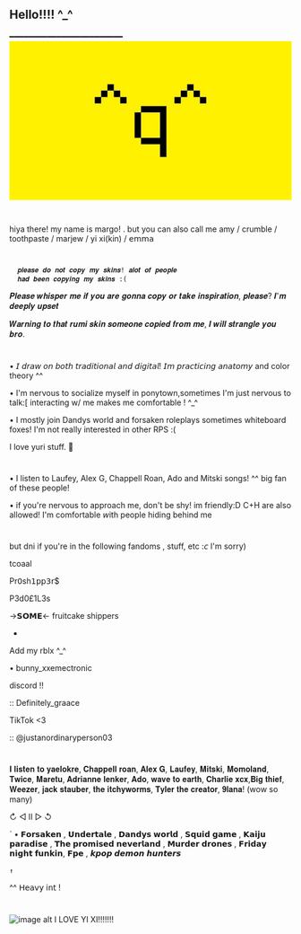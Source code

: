 ## Hello!!!! ^_^
━━━━━━━━━━━━━━━━━━━━━━━━
![image alt](https://github.com/LocalScientist/LocalScientist/blob/21eea479a2cf1248adb2101fd39739dac048fe68/7e574bf9d1d7f24c9930eec28da08c34.jpg)

#

   hiya there! my name is margo! . but you can also call me amy / crumble / toothpaste / marjew / yi xi(kin) / 𝖾𝗆𝗆𝖺

#

      𝒑𝒍𝒆𝒂𝒔𝒆 𝒅𝒐 𝒏𝒐𝒕 𝒄𝒐𝒑𝒚 𝒎𝒚 𝒔𝒌𝒊𝒏𝒔! 𝒂𝒍𝒐𝒕 𝒐𝒇 𝒑𝒆𝒐𝒑𝒍𝒆 
      𝒉𝒂𝒅 𝒃𝒆𝒆𝒏 𝒄𝒐𝒑𝒚𝒊𝒏𝒈 𝒎𝒚 𝒔𝒌𝒊𝒏𝒔 :(

   𝑷𝒍𝒆𝒂𝒔𝒆 𝒘𝒉𝒊𝒔𝒑𝒆𝒓 𝒎𝒆 𝒊𝒇 𝒚𝒐𝒖 𝒂𝒓𝒆 𝒈𝒐𝒏𝒏𝒂 𝒄𝒐𝒑𝒚 𝒐𝒓 𝒕𝒂𝒌𝒆         𝒊𝒏𝒔𝒑𝒊𝒓𝒂𝒕𝒊𝒐𝒏, 𝒑𝒍𝒆𝒂𝒔𝒆? 𝑰'𝒎 𝒅𝒆𝒆𝒑𝒍𝒚 𝒖𝒑𝒔𝒆𝒕
   
 𝑾𝒂𝒓𝒏𝒊𝒏𝒈 𝒕𝒐 𝒕𝒉𝒂𝒕 𝒓𝒖𝒎𝒊 𝒔𝒌𝒊𝒏 𝒔𝒐𝒎𝒆𝒐𝒏𝒆 𝒄𝒐𝒑𝒊𝒆𝒅 𝒇𝒓𝒐𝒎 𝒎𝒆, 𝑰 𝒘𝒊𝒍𝒍 𝒔𝒕𝒓𝒂𝒏𝒈𝒍𝒆 𝒚𝒐𝒖 𝒃𝒓𝒐. 

#

   • 𝘐 𝘥𝘳𝘢𝘸 𝘰𝘯 𝘣𝘰𝘵𝘩 𝘵𝘳𝘢𝘥𝘪𝘵𝘪𝘰𝘯𝘢𝘭 𝘢𝘯𝘥 𝘥𝘪𝘨𝘪𝘵𝘢𝘭! 𝘐𝘮 𝘱𝘳𝘢𝘤𝘵𝘪𝘤𝘪𝘯𝘨 𝘢𝘯𝘢𝘵𝘰𝘮𝘺 and color theory ^^

   • I'm nervous to socialize myself in ponytown,sometimes I'm just nervous to talk:[ interacting w/ me makes me     comfortable ! ^_^

   • I mostly join Dandys world and forsaken roleplays sometimes whiteboard foxes! I'm not really interested in other RPS :(

   I love yuri stuff. 👭
#

   • I listen to Laufey, Alex G, Chappell Roan, Ado and Mitski songs! ^^ big fan of these people!

   • if you're nervous to approach me, don't be shy! im friendly:D C+H are also allowed! I'm comfortable 𝘸ith people     hiding behind me

 #

   but dni if you're in the following fandoms , stuff, etc :𝘤 I'm sorry)

   tcoaal

   Pr𝟢sh𝟣𝗉𝗉𝟥𝗋$

   P3d0£1L3s

   →𝗦𝗢𝗠𝗘← fruitcake shippers

*                              

   Add my rblx ^_^

   • bunny_xxemectronic

   discord !!

   :: Definitely_graace

   TikTok <3

   :: @justanordinaryperson03
   
   #

   𝐈 𝐥𝐢𝐬𝐭𝐞𝐧 𝐭𝐨 𝐲𝐚𝐞𝐥𝐨𝐤𝐫𝐞, 𝐂𝐡𝐚𝐩𝐩𝐞𝐥𝐥 𝐫𝐨𝐚𝐧, 𝐀𝐥𝐞𝐱 𝐆, 𝐋𝐚𝐮𝐟𝐞𝐲, 𝐌𝐢𝐭𝐬𝐤𝐢, 𝐌𝐨𝐦𝐨𝐥𝐚𝐧𝐝, 𝐓𝐰𝐢𝐜𝐞, 𝐌𝐚𝐫𝐞𝐭𝐮, 𝐀𝐝𝐫𝐢𝐚𝐧𝐧𝐞 𝐥𝐞𝐧𝐤𝐞𝐫, 𝐀𝐝𝐨, 𝐰𝐚𝐯𝐞 𝐭𝐨 𝐞𝐚𝐫𝐭𝐡, 𝐂𝐡𝐚𝐫𝐥𝐢𝐞 𝐱𝐜𝐱,𝐁𝐢𝐠    𝐭𝐡𝐢𝐞𝐟, 𝐖𝐞𝐞𝐳𝐞𝐫, 𝐣𝐚𝐜𝐤 𝐬𝐭𝐚𝐮𝐛𝐞𝐫, 𝐭𝐡𝐞 𝐢𝐭𝐜𝐡𝐲𝐰𝐨𝐫𝐦𝐬, 𝐓𝐲𝐥𝐞𝐫 𝐭𝐡𝐞 𝐜𝐫𝐞𝐚𝐭𝐨𝐫, 𝟗𝐥𝐚𝐧𝐚! (wow so many)

   ↻ ◁ II ▷ ↺

   ` • 𝗙𝗼𝗿𝘀𝗮𝗸𝗲𝗻 , 𝗨𝗻𝗱𝗲𝗿𝘁𝗮𝗹𝗲 , 𝗗𝗮𝗻𝗱𝘆𝘀 𝘄𝗼𝗿𝗹𝗱 , 𝗦𝗾𝘂𝗶𝗱 𝗴𝗮𝗺𝗲 , 𝗞𝗮𝗶𝗷𝘂 𝗽𝗮𝗿𝗮𝗱𝗶𝘀𝗲 , 𝗧𝗵𝗲 𝗽𝗿𝗼𝗺𝗶𝘀𝗲𝗱 𝗻𝗲𝘃𝗲𝗿𝗹𝗮𝗻𝗱 , 𝗠𝘂𝗿𝗱𝗲𝗿 𝗱𝗿𝗼𝗻𝗲𝘀 , 𝗙𝗿𝗶𝗱𝗮𝘆 𝗻𝗶𝗴𝗵𝘁       𝗳𝘂𝗻𝗸𝗶𝗻, 𝗙𝗽𝗲 , 𝙠𝙥𝙤𝙥 𝙙𝙚𝙢𝙤𝙣 𝙝𝙪𝙣𝙩𝙚𝙧𝙨

    ↑

   ^^ 𝖧𝖾𝖺𝗏𝗒 𝗂𝗇𝗍 !

#


![image alt](https://github.com/LocalScientist/LocalScientist/blob/5637cbd9fc533784d336ce8d83512c0dfacd8106/bdc76854efcfeb546bd2f80f9b70edad33b29d98-1.gif)
                 I LOVE YI XI!!!!!!!
